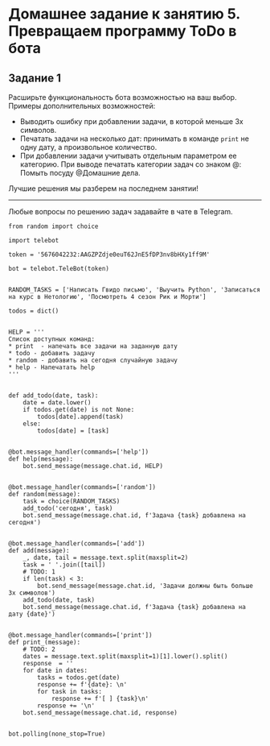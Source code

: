 # Домашнее задание к занятию 5. Превращаем программу ToDo в бота

## Задание 1
Расширьте функциональность бота возможностью на ваш выбор.  
Примеры дополнительных возможностей: 
* Выводить ошибку при добавлении задачи, в которой меньше 3х символов.
* Печатать задачи на несколько дат: принимать в команде `print` не одну дату, а произвольное количество.
* При добавлении задачи учитывать отдельным параметром ее категорию. При выводе печатать категории задач со знаком @: Помыть посуду @Домашние дела.

Лучшие решения мы разберем на последнем занятии!

   ***

Любые вопросы по решению задач задавайте в чате в Telegram.


```
from random import choice

import telebot

token = '5676042232:AAGZPZdje0euT62JnE5fDP3nv8bHXy1ff9M'

bot = telebot.TeleBot(token)


RANDOM_TASKS = ['Написать Гвидо письмо', 'Выучить Python', 'Записаться на курс в Нетологию', 'Посмотреть 4 сезон Рик и Морти']

todos = dict()


HELP = '''
Список доступных команд:
* print  - напечать все задачи на заданную дату
* todo - добавить задачу
* random - добавить на сегодня случайную задачу
* help - Напечатать help
'''


def add_todo(date, task):
    date = date.lower()
    if todos.get(date) is not None:
        todos[date].append(task)
    else:
        todos[date] = [task]


@bot.message_handler(commands=['help'])
def help(message):
    bot.send_message(message.chat.id, HELP)


@bot.message_handler(commands=['random'])
def random(message):
    task = choice(RANDOM_TASKS)
    add_todo('сегодня', task)
    bot.send_message(message.chat.id, f'Задача {task} добавлена на сегодня')


@bot.message_handler(commands=['add'])
def add(message):
    _, date, tail = message.text.split(maxsplit=2)
    task = ' '.join([tail])
    # TODO: 1
    if len(task) < 3:
        bot.send_message(message.chat.id, 'Задачи должны быть больше 3х символов')
    add_todo(date, task)
    bot.send_message(message.chat.id, f'Задача {task} добавлена на дату {date}')


@bot.message_handler(commands=['print'])
def print_(message):
    # TODO: 2
    dates = message.text.split(maxsplit=1)[1].lower().split()
    response  = ''
    for date in dates:
        tasks = todos.get(date)
        response += f'{date}: \n'
        for task in tasks:
            response += f'[ ] {task}\n'
        response += '\n'
    bot.send_message(message.chat.id, response)


bot.polling(none_stop=True)
```
